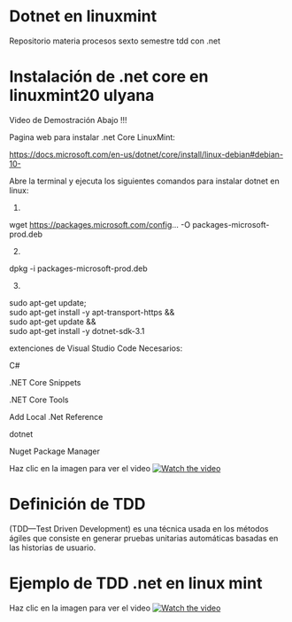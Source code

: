 # Dotnet en linuxmint

Repositorio materia procesos sexto semestre tdd con .net 

# Instalación de .net core en linuxmint20 ulyana

Video de Demostración Abajo !!!

Pagina web para instalar .net Core LinuxMint:

https://docs.microsoft.com/en-us/dotnet/core/install/linux-debian#debian-10-

Abre la terminal y ejecuta los siguientes comandos para instalar dotnet en linux:

1)
wget https://packages.microsoft.com/config... -O packages-microsoft-prod.deb

2)
dpkg -i packages-microsoft-prod.deb

3)
sudo apt-get update; \
  sudo apt-get install -y apt-transport-https && \
  sudo apt-get update && \
  sudo apt-get install -y dotnet-sdk-3.1

extenciones de Visual Studio Code Necesarios:

C#

.NET Core Snippets

.NET Core Tools 

Add Local .Net Reference

dotnet

Nuget Package Manager

Haz clic en la imagen para ver el video
[![Watch the video](https://i2.wp.com/www.swhosting.com/blog/wp-content/uploads/2018/06/Instalar-NET-Core-en-Linux-v2.jpg?fit=1024%2C535&ssl=1)](https://www.youtube.com/embed/8-FireusJic)

# Definición de TDD

(TDD—Test Driven Development) es una técnica usada en los métodos ágiles que consiste en generar pruebas unitarias automáticas basadas en las historias de usuario. 
 
# Ejemplo de TDD .net en linux mint

Haz clic en la imagen para ver el video
[![Watch the video](https://blog.irontec.com/wp-content/uploads/2016/07/red-green-refacto.png)](https://www.youtube.com/watch?v=vSxdD7zkF3I&t=687s)

